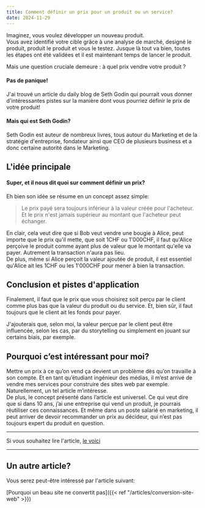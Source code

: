 ```yaml
---
title: Comment définir un prix pour un produit ou un service?
date: 2024-11-29
---
```


Imaginez, vous voulez développer un nouveau produit. 
<br> Vous avez identifié votre cible grâce à une analyse de marché, designé le produit, produit le produit et vous le testez. Jusque là tout va bien, toutes les étapes ont été validées et il est maintenant temps de lancer le produit.
<p> Mais une question cruciale demeure : à quel prix vendre votre produit ?</p> 

#### Pas de panique!

J'ai trouvé un article du daily blog de Seth Godin qui pourrait vous donner d'intéressantes pistes sur la manière dont vous pourriez définir le prix de votre produit!

#### Mais qui est Seth Godin?

Seth Godin est auteur de nombreux livres, tous autour du Marketing et de la stratégie d'entreprise, fondateur ainsi que CEO de plusieurs business et a donc certaine autorité dans le Marketing.

## L'idée principale

#### Super, et il nous dit quoi sur comment définir un prix?
Eh bien son idée se résume en un concept assez simple:

<blockquote>
<p>Le prix payé sera toujours inférieur à la valeur créée pour l'acheteur. Et le prix n'est jamais supérieur au montant que l'acheteur peut échanger.</p>
</blockquote>

<p>En clair, cela veut dire que si Bob veut vendre une bougie à Alice, peut importe que le prix qu'il mette, que soit 1CHF ou 1'000CHF, il faut qu'Alice perçoive le produit comme ayant plus de valeur que le montant qu'elle va payer. Autrement la transaction n'aura pas lieu.
<br>De plus, même si Alice perçoit la valeur ajoutée de produit, il est essentiel qu'Alice ait les 1CHF ou les 1'000CHF pour mener à bien la transaction.</p>

## Conclusion et pistes d'application
Finalement, il faut que le prix que vous choisirez soit perçu par le client comme plus bas que la valeur du produit ou du service. Et, bien sûr, il faut toujours que le client ait les fonds pour payer.
</p> J'ajouterais que, selon moi, la valeur perçue par le client peut être influencée, selon les cas, par du storytelling ou simplement en jouant sur certains biais, par exemple.

## Pourquoi c’est intéressant pour moi?

Mettre un prix à ce qu’on vend ça devient un problème dès qu’on travaille à son compte. Et en tant qu’étudiant ingénieur des médias, il m’est arrivé de vendre mes services pour construire des sites web par exemple. Naturellement, un tel article m’intéresse.
<br>
De plus, le concept présenté dans l’article est universel. Ce qui veut dire que si dans 10 ans, j’ai une entreprise qui vend un produit, je pourrais réutiliser ces connaissances. Et même dans un poste salarié en marketing, il peut arriver de devoir recommander un prix au décideur, qui n’est pas toujours expert du produit en question.


<hr>
Si vous souhaitez lire l'article,
<a href="https://seths.blog/2024/11/understanding-pricing/" target="_blank">le voici</a>
<hr>

## Un autre article?

Vous serez peut-être intéressé par l'article suivant:

[Pourquoi un beau site ne convertit pas]({{< ref "/articles/conversion-site-web" >}})
